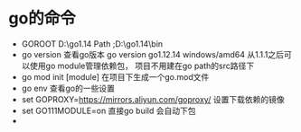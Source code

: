 # go的命令

* GOROOT D:\go1.14    Path ;D:\go1.14\bin
* go version 查看go版本  go version go1.12.14 windows/amd64   从1.1.1之后可以使用go module管理依赖包， 项目不用建在go path的src路径下
*  go mod init [module]   在项目下生成一个go.mod文件
* go env 查看go的一些设置
* set GOPROXY=https://mirrors.aliyun.com/goproxy/  设置下载依赖的镜像
* set GO111MODULE=on  直接go build 会自动下包
* 

